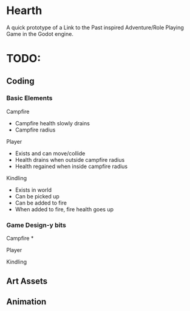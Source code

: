 # Hearth
A quick prototype of a Link to the Past inspired Adventure/Role Playing Game in the Godot engine.


# TODO:

## Coding

### Basic Elements
Campfire
* Campfire health slowly drains
* Campfire radius

Player
* Exists and can move/collide
* Health drains when outside campfire radius
* Health regained when inside campfire radius

Kindling
* Exists in world
* Can be picked up
* Can be added to fire
* When added to fire, fire health goes up

### Game Design-y bits
Campfire
* 

Player


Kindling





## Art Assets

## Animation
